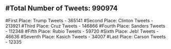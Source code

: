 #Total Number of Tweets: 990974 
---
#First Place: Trump Tweets - 365141
#Second Place: Clinton Tweets - 213921
#Third Place: Cruz Tweets - 146866
#Fourth Place: Sanders Tweets - 112348
#Fifth Place: Rubio Tweets - 59720
#Sixth Place: Jeb! Tweets - 46636
#Seventh Place: Kasich Tweets - 34007
#Last Place: Carson Tweets - 12335
